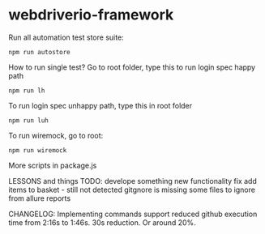 # webdriverio-framework

Run all automation test store suite:
```
npm run autostore
```

How to run single test? Go to root folder, type this to run login spec happy path
```
npm run lh
```
To run login spec unhappy path, type this in root folder

```
npm run luh
```

To run wiremock, go to root:
```
npm run wiremock
```


More scripts in package.js



LESSONS and things TODO:
develope something new functionality
fix add items to basket - still not detected
gitgnore is missing some files to ignore from allure reports

CHANGELOG:
Implementing commands support reduced github execution time from 2:16s to 1:46s. 30s reduction. Or around 20%.

